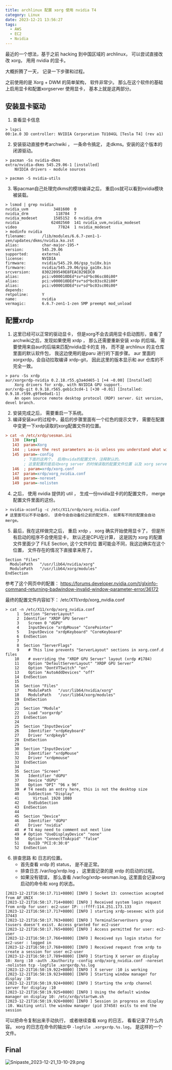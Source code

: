 ```yaml
---
title: archlinux 配置 xorg 使用 nvidia T4
category: Linux
date: 2023-12-21 13:56:27
tags: 
  - AWS
  - EC2
  - Nvidia
---
```


最近的一个想法，基于之前 hacking 到中国区域的 archlinux， 可以尝试直接改改 xorg， 用用 nvidia 的显卡。

大概折腾了一天， 记录一下步骤和过程。

之前使用的是 Xorg + DWM 的简单架构， 软件非常少。
那么在这个软件的基础上启用显卡和配置xorgserver 使用显卡， 基本上就是这两部分。

## 安装显卡驱动
1. 查看显卡信息
```shell
> lspci
00:1e.0 3D controller: NVIDIA Corporation TU104GL [Tesla T4] (rev a1)
```
2. 安装驱动直接参考archwiki ， 一条命令搞定， 走dkms。安装的这个版本的闭源驱动。
```shell
> pacman -Ss nvidia-dkms
extra/nvidia-dkms 545.29.06-1 [installed]
    NVIDIA drivers - module sources

> pacman -S nvidia-utils
```
3. 等pacman自己处理完dkms的模块编译之后， 重启os就可以看到nvidia模块被装载。
```shell
> lsmod | grep nvidia
nvidia_uvm           3481600  0
nvidia_drm            118784  7
nvidia_modeset       1585152  6 nvidia_drm
nvidia              62402560  141 nvidia_uvm,nvidia_modeset
video                  77824  1 nvidia_modeset
> modinfo nvidia
filename:       /lib/modules/6.6.7-zen1-1-zen/updates/dkms/nvidia.ko.zst
alias:          char-major-195-*
version:        545.29.06
supported:      external
license:        NVIDIA
firmware:       nvidia/545.29.06/gsp_tu10x.bin
firmware:       nvidia/545.29.06/gsp_ga10x.bin
srcversion:     8302209549E8FEAC029EDC0
alias:          pci:v000010DEd*sv*sd*bc06sc80i00*
alias:          pci:v000010DEd*sv*sd*bc03sc02i00*
alias:          pci:v000010DEd*sv*sd*bc03sc00i00*
depends:
retpoline:      Y
name:           nvidia
vermagic:       6.6.7-zen1-1-zen SMP preempt mod_unload
```
## 配置xrdp
1. 这里已经可以正常的驱动显卡， 但是xorg不会去调用显卡启动图形，查看了archwiki之后，发现如果使用 xrdp ， 那么还需要重新安装 xrdp 的后端。 需要使用来自aur的后端来匹配nvidia显卡的支
持， 而不是 archlinux 的主仓库里面的默认软件包， 我这边使用的是paru 进行的下面步骤。
    aur 里面的 xorgxrdp，会自动拉取编译 xrdp-git， 因此这里的版本显示和 aur 仓库的不完全一致。
```shell
> paru -Ss xrdp
aur/xorgxrdp-nvidia 0.2.18.r55.g3a4d465-1 [+4 ~0.00] [Installed]
    Xorg drivers for xrdp, with NVIDIA GPU support.
aur/xrdp-git 0.9.18.r565.geb1c3cd4-1 [+30 ~0.01] [Installed: 0.9.18.r599.g9fbe0ad1-1]
    An open source remote desktop protocol (RDP) server. Git version, devel branch.
```
2. 安装完成之后， 需要重启一下系统。
3. 编译安装aur的过程中，最后的步骤里面有一个红色的提示文字， 需要在配置中变更一下xrdp读取的xorg配置文件的位置。
```ini
> cat -n /etc/xrdp/sesman.ini
   130  [Xorg]
   143  param=Xorg
   144  ; Leave the rest parameters as-is unless you understand what will happen.
   145  param=-config
        ; 下面的这两个， 启用nvida的配置文件，注释默认的。
        ; 这里配置的是启动xorg server 的时候读取的配置文件位置 以及 xorg server 的参数。
   146  ; param=xrdp/xorg.conf
   147  param=xrdp/xorg_nvidia.conf
   148  param=-noreset
   149  param=-nolisten
```
4. 之后， 使用 nvidia 提供的 util ， 生成一份nvidia显卡的的配置文件， merge 配置文件里面的这份。
```shell
> nvidia-xconfig -c /etc/X11/xrdp/xorg_nvidia.conf
# 这里面可以不手动备份， 该命令会自动备份之前的配文件， 如果有不同的配置会自动merge。
```
5. 最后，我在这样做完之后， 重启 xrdp ， xorg 确实开始使用显卡了， 但是所有启动的程序不会使用显卡， 默认还是CPU在计算， 这是因为 xorg 的配置文件里面少了 FILE Section, 这个文件的位
置可能会不同，我这边确实在这个位置， 文件存在的情况下直接拿来用了。
```shell
Section "Files"
  ModulePath   "/usr/lib64/nvidia/xorg"
  ModulePath   "/usr/lib64/xorg/modules"
EndSection
```
参考了这个网页中的配置：
  https://forums.developer.nvidia.com/t/glxinfo-command-returning-badwindow-invalid-window-parameter-error/36172

最终的配置文件内容如下：
/etc/X11/xrdp/xorg_nvidia.conf
```shell
> cat -n /etc/X11/xrdp/xorg_nvidia.conf
     1  Section "ServerLayout"
     2  Identifier "XRDP GPU Server"
     3    Screen 0 "dGPU"
     4    InputDevice "xrdpMouse" "CorePointer"
     5    InputDevice "xrdpKeyboard" "CoreKeyboard"
     6  EndSection
     7
     8  Section "ServerFlags"
     9    # This line prevents "ServerLayout" sections in xorg.conf.d files
    10    # overriding the "XRDP GPU Server" layout (xrdp #1784)
    11    Option "DefaultServerLayout" "XRDP GPU Server"
    12    Option "DontVTSwitch" "on"
    13    Option "AutoAddDevices" "off"
    14  EndSection
    15
    16  Section "Files"
    17    ModulePath   "/usr/lib64/nvidia/xorg"
    18    ModulePath   "/usr/lib64/xorg/modules"
    19  EndSection
    20
    21  Section "Module"
    22    Load "xorgxrdp"
    23  EndSection
    24
    25  Section "InputDevice"
    26    Identifier "xrdpKeyboard"
    27    Driver "xrdpkeyb"
    28  EndSection
    29
    30  Section "InputDevice"
    31    Identifier "xrdpMouse"
    32    Driver "xrdpmouse"
    33  EndSection
    34
    35  Section "Screen"
    36    Identifier "dGPU"
    37    Device "dGPU"
    38    Option "DPI" "96 x 96"
    39  # T4 needs an entry here, this is not the desktop size
    40    SubSection "Display"
    41      Virtual 1920 1080
    42    EndSubSection
    43  EndSection
    44
    45  Section "Device"
    46    Identifier "dGPU"
    47    Driver "nvidia"
    48  # T4 may need to comment out next line
    49  # Option "UseDisplayDevice" "none"
    50    Option "ConnectToAcpid" "false"
    51    BusID "PCI:0:30:0"
    52  EndSection
```

6. 排查思路 和 日志的位置。
    - 首先查看 xrdp 的 status， 是不是正常。
    - 排查日志 /var/log/xrdp.log ， 这里面记录的是 xrdp 的启动的过程。
    - 如果没有错误， 那么查看 /var/log/xrdp-sesman.log, 这里面会记录xorg启动的命令和 xorg 的状态。
```shell
[2023-12-21T16:50:17.711+0800] [INFO ] Socket 13: connection accepted from AF_UNIX
[2023-12-21T16:50:17.714+0800] [INFO ] Received system login request from xrdp for user: ec2-user IP: ::ffff:114.251.173.133
[2023-12-21T16:50:17.717+0800] [INFO ] starting xrdp-sesexec with pid 37443
[2023-12-21T16:50:17.763+0800] [INFO ] TerminalServerUsers group tsusers doesn't exist. Access granted for ec2-user
[2023-12-21T16:50:17.765+0800] [INFO ] Access permitted for user: ec2-user
[2023-12-21T16:50:17.766+0800] [INFO ] Received sys login status for ec2-user : logged in
[2023-12-21T16:50:17.768+0800] [INFO ] Received request from xrdp to create a session for user ec2-user
[2023-12-21T16:50:17.789+0800] [INFO ] Starting X server on display 10: Xorg :10 -auth .Xauthority -config xrdp/xorg_nvidia.conf -noreset -nolisten tcp -logfile .xorgxrdp.%s.log
[2023-12-21T16:50:19.922+0800] [INFO ] X server :10 is working
[2023-12-21T16:50:19.923+0800] [INFO ] Starting window manager for display :10
[2023-12-21T16:50:19.924+0800] [INFO ] Starting the xrdp channel server for display :10
[2023-12-21T16:50:19.925+0800] [INFO ] Using the default window manager on display 10: /etc/xrdp/startwm.sh
[2023-12-21T16:50:19.926+0800] [INFO ] Session in progress on display :10. Waiting until the window manager (pid 37458) exits to end the session
```

可以把命令复制出来手动执行， 或者继续查看 xorg 的日志， 看看记录了什么内容。
xorg 的日志在命令的输出中 `-logfile .xorgxrdp.%s.log`， 是这样的一个文件。
## Final

![Snipaste_2023-12-21_13-10-29.png](https://s2.loli.net/2023/12/21/1PBUxzTSwvDs7Kl.png)


